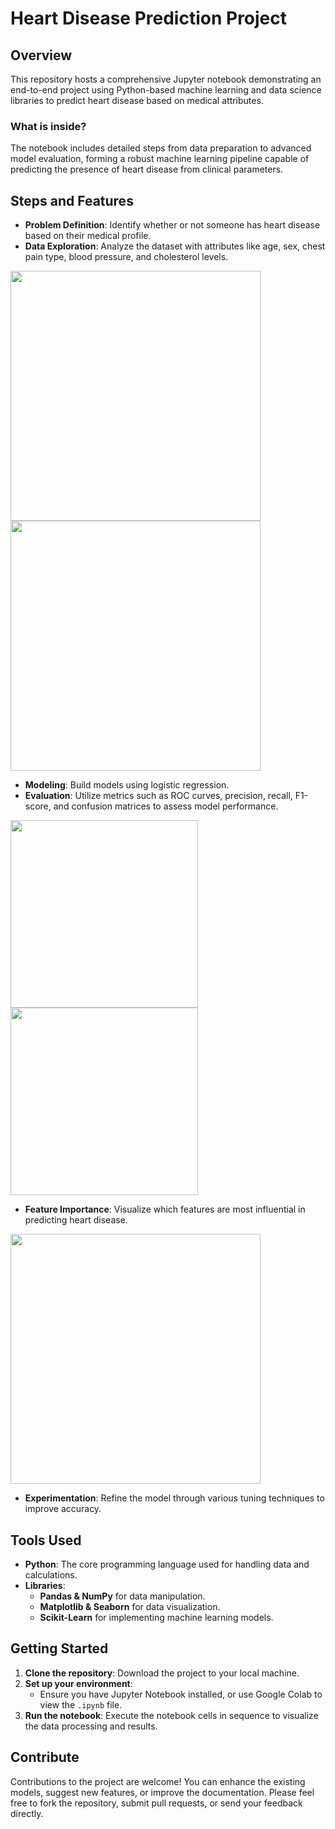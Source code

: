 # Heart Disease Prediction Project

## Overview

This repository hosts a comprehensive Jupyter notebook demonstrating an end-to-end project using Python-based machine learning and data science libraries to predict heart disease based on medical attributes.

### What is inside?

The notebook includes detailed steps from data preparation to advanced model evaluation, forming a robust machine learning pipeline capable of predicting the presence of heart disease from clinical parameters.

## Steps and Features

- **Problem Definition**: Identify whether or not someone has heart disease based on their medical profile.
- **Data Exploration**: Analyze the dataset with attributes like age, sex, chest pain type, blood pressure, and cholesterol levels.

<img src="https://github.com/user-attachments/assets/6e11c12f-f7a4-4cdd-92d2-4641caa46f01" width="400">
<img src="https://github.com/user-attachments/assets/050b9999-1ba3-46ab-8c0c-30ea94d51625" width="400">

- **Modeling**: Build models using logistic regression.
- **Evaluation**: Utilize metrics such as ROC curves, precision, recall, F1-score, and confusion matrices to assess model performance.

<img src="https://github.com/user-attachments/assets/40a4d264-07a4-467f-bde2-e68938e9eaf8" width="300">
<img src="https://github.com/user-attachments/assets/570313af-f7e8-4423-8c92-7ff4aa7d94a4" width="300">

- **Feature Importance**: Visualize which features are most influential in predicting heart disease.

<img src="https://github.com/user-attachments/assets/40bc0b06-02ce-44e6-b13a-bcd3389e428c" width="400">

- **Experimentation**: Refine the model through various tuning techniques to improve accuracy.

## Tools Used

- **Python**: The core programming language used for handling data and calculations.
- **Libraries**:
  - **Pandas & NumPy** for data manipulation.
  - **Matplotlib & Seaborn** for data visualization.
  - **Scikit-Learn** for implementing machine learning models.

## Getting Started

1. **Clone the repository**: Download the project to your local machine.
2. **Set up your environment**:
   - Ensure you have Jupyter Notebook installed, or use Google Colab to view the `.ipynb` file.
3. **Run the notebook**: Execute the notebook cells in sequence to visualize the data processing and results.

## Contribute

Contributions to the project are welcome! You can enhance the existing models, suggest new features, or improve the documentation. Please feel free to fork the repository, submit pull requests, or send your feedback directly.
